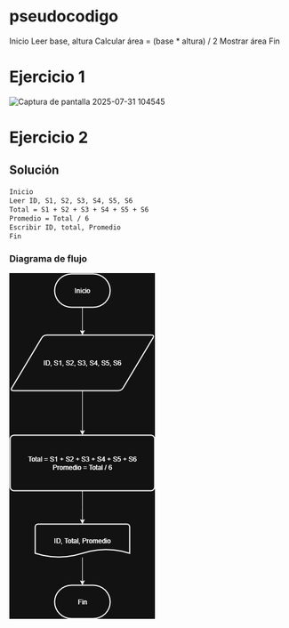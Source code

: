 # pseudocodigo
Inicio
Leer base, altura
Calcular área = (base * altura) / 2
Mostrar área
Fin

# Ejercicio 1

<img width="382" height="635" alt="Captura de pantalla 2025-07-31 104545" src="https://github.com/user-attachments/assets/87e4985a-1173-486b-ae4b-f0c5a9622413" />

# Ejercicio 2
## Solución 
```
Inicio
Leer ID, S1, S2, S3, S4, S5, S6
Total = S1 + S2 + S3 + S4 + S5 + S6
Promedio = Total / 6
Escribir ID, total, Promedio
Fin
```

### Diagrama de flujo
![Ejercicio 2](<Ejercicio 2.png>)

